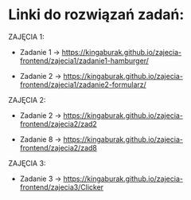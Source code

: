 # Linki do rozwiązań zadań:

ZAJĘCIA 1:

- Zadanie 1 -> https://kingaburak.github.io/zajecia-frontend/zajecia1/zadanie1-hamburger/

- Zadanie 2 -> https://kingaburak.github.io/zajecia-frontend/zajecia1/zadanie2-formularz/

ZAJĘCIA 2:

- Zadanie 2 -> https://kingaburak.github.io/zajecia-frontend/zajecia2/zad2

- Zadanie 8 -> https://kingaburak.github.io/zajecia-frontend/zajecia2/zad8

ZAJĘCIA 3: 

- Zadanie 3 -> https://kingaburak.github.io/zajecia-frontend/zajecia3/Clicker
  
